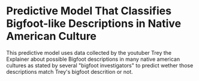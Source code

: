 # Predictive Model That Classifies Bigfoot-like Descriptions in Native American Culture

This predictive model uses data collected by the youtuber Trey the Explainer about possible Bigfoot descriptions in many native american cultures as stated by several "bigfoot investigators" to predict wether those descriptions match Trey's bigfoot descrition or not.  
